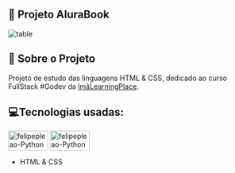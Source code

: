 ## 📝 Projeto AluraBook


![table](https://user-images.githubusercontent.com/87910555/176825858-8c2c440d-32dd-464a-ad63-eda5dfe357e3.png)

## 🧾 Sobre o Projeto
Projeto de estudo das linguagens HTML & CSS, dedicado ao curso FullStack #Godev da [ImãLearningPlace](https://imalearningplace.com/).

## 💻Tecnologias usadas:
<img align="center" alt="felipepleao-Python" height="40" width="80" src="https://cdn.jsdelivr.net/gh/devicons/devicon/icons/html5/html5-original.svg"> <img align="center" alt="felipepleao-Python" height="40" width="80" src="https://cdn.jsdelivr.net/gh/devicons/devicon/icons/css3/css3-original.svg">
- HTML & CSS
